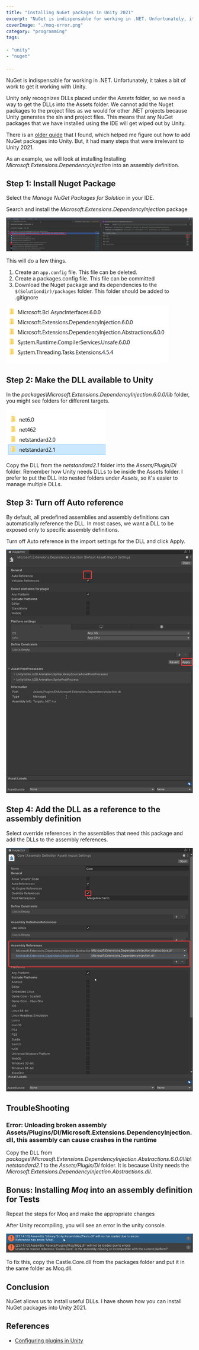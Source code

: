 ```yaml
---
title: "Installing NuGet packages in Unity 2021"
excerpt: "NuGet is indispensable for working in .NET. Unfortunately, it does not work out of the box in Unity. Let us see how we can install a NuGet package in Unity 2021"
coverImage: "./moq-error.png"
category: "programming"
tags:

- "unity"
- "nuget"

---
```


NuGet is indispensable for working in .NET. Unfortunately, it takes a bit of work to get it working with Unity.

Unity only recognizes DLLs placed under the _Assets_ folder, so we need a way to get the DLLs into the Assets folder. We cannot add the Nuget packages to the project files as we would for other .NET projects because Unity generates the sln and project files. This means that any NuGet packages that we have installed using the IDE will get wiped out by Unity.

There is an [older guide](https://www.what-could-possibly-go-wrong.com/unity-and-nuget/) that I found, which helped me figure out how to add NuGet packages into Unity. But, it had many steps that were irrelevant to Unity 2021.

As an example, we will look at installing Installing _Microsoft.Extensions.DependencyInjection_ into an assembly definition.

## Step 1: Install Nuget Package

Select the  _Manage NuGet Packages for Solution_ in your IDE.

Search and install the _Microsoft.Extensions.DependencyInjection_ package

![Installing Nuget Package Window](./installing-nuget-package-window.png)

This will do a few things.

1. Create an `app.config` file. This file can be deleted.
2. Create a packages.config file. This file can be committed
3. Download the Nuget package and its dependencies to the `$(Solutiondir)/packages` folder. This folder should be added to .gitignore

![Packages Folder](./packages-folder.png)

## Step 2: Make the DLL available to Unity

In the _packages\Microsoft.Extensions.DependencyInjection.6.0.0/lib_ folder, you might see folders for different targets.

![Target Frameworks](./target-frameworks.png)

Copy the DLL from the _netstandard2.1_ folder into the _Assets/Plugin/DI_ folder. Remember how Unity needs DLLs to be inside the Assets folder. I prefer to put the DLL into nested folders under _Assets_, so it's easier to manage multiple DLLs.

## Step 3:  Turn off  Auto reference

By default, all predefined assemblies and assembly definitions can automatically reference the DLL. In most cases, we want a DLL to be exposed only to specific assembly definitions.

Turn off Auto reference in the import settings for the DLL and click Apply.

![Turn Off Auto Reference](./turn-off-auto-reference.png)

## Step 4: Add the DLL as a reference to the assembly definition

Select override references in the assemblies that need this package and add the DLLs to the assembly references.

![Add Reference To DLL](./add-reference-to-dll.png)

## TroubleShooting

### Error: Unloading broken assembly Assets/Plugins/DI/Microsoft.Extensions.DependencyInjection.dll, this assembly can cause crashes in the runtime

Copy the DLL from _packages\Microsoft.Extensions.DependencyInjection.Abstractions.6.0.0\lib\netstandard2.1_ to the _Assets/Plugin/DI_ folder. It is because Unity needs the _Microsoft.Extensions.DependencyInjection.Abstractions.dll_.

## Bonus: Installing _Moq_ into an assembly definition for Tests

Repeat the steps for Moq and make the appropriate changes

After Unity recompiling, you will see an error in the unity console.

![Mog Error](./moq-error.png)

To fix this, copy the Castle.Core.dll from the packages folder and put it in the same folder as Moq.dll.

## Conclusion

NuGet allows us to install useful DLLs. I have shown how you can install NuGet packages into Unity 2021.

## References

- [Configuring plugins in Unity](https://docs.unity3d.com/Manual/PluginInspector.html)
